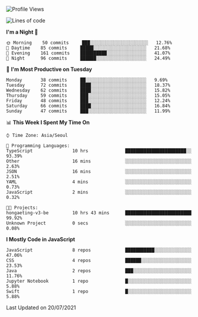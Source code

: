 <!--START_SECTION:waka-->
![Profile Views](http://img.shields.io/badge/Profile%20Views-0-blue)

![Lines of code](https://img.shields.io/badge/From%20Hello%20World%20I%27ve%20Written-92525%20lines%20of%20code-blue)

**I'm a Night 🦉** 

```text
🌞 Morning    50 commits     ███░░░░░░░░░░░░░░░░░░░░░░   12.76% 
🌆 Daytime    85 commits     █████░░░░░░░░░░░░░░░░░░░░   21.68% 
🌃 Evening    161 commits    ██████████░░░░░░░░░░░░░░░   41.07% 
🌙 Night      96 commits     ██████░░░░░░░░░░░░░░░░░░░   24.49%

```
📅 **I'm Most Productive on Tuesday** 

```text
Monday       38 commits     ██░░░░░░░░░░░░░░░░░░░░░░░   9.69% 
Tuesday      72 commits     ████░░░░░░░░░░░░░░░░░░░░░   18.37% 
Wednesday    62 commits     ████░░░░░░░░░░░░░░░░░░░░░   15.82% 
Thursday     59 commits     ███░░░░░░░░░░░░░░░░░░░░░░   15.05% 
Friday       48 commits     ███░░░░░░░░░░░░░░░░░░░░░░   12.24% 
Saturday     66 commits     ████░░░░░░░░░░░░░░░░░░░░░   16.84% 
Sunday       47 commits     ███░░░░░░░░░░░░░░░░░░░░░░   11.99%

```


📊 **This Week I Spent My Time On** 

```text
⌚︎ Time Zone: Asia/Seoul

💬 Programming Languages: 
TypeScript               10 hrs              ███████████████████████░░   93.39% 
Other                    16 mins             ░░░░░░░░░░░░░░░░░░░░░░░░░   2.63% 
JSON                     16 mins             ░░░░░░░░░░░░░░░░░░░░░░░░░   2.51% 
YAML                     4 mins              ░░░░░░░░░░░░░░░░░░░░░░░░░   0.73% 
JavaScript               2 mins              ░░░░░░░░░░░░░░░░░░░░░░░░░   0.32%

🐱‍💻 Projects: 
hongaeting-v3-be         10 hrs 43 mins      █████████████████████████   99.92% 
Unknown Project          0 secs              ░░░░░░░░░░░░░░░░░░░░░░░░░   0.08%

```

**I Mostly Code in JavaScript** 

```text
JavaScript               8 repos             ███████████░░░░░░░░░░░░░░   47.06% 
CSS                      4 repos             ██████░░░░░░░░░░░░░░░░░░░   23.53% 
Java                     2 repos             ███░░░░░░░░░░░░░░░░░░░░░░   11.76% 
Jupyter Notebook         1 repo              █░░░░░░░░░░░░░░░░░░░░░░░░   5.88% 
Swift                    1 repo              █░░░░░░░░░░░░░░░░░░░░░░░░   5.88%

```



 Last Updated on 20/07/2021
<!--END_SECTION:waka-->
